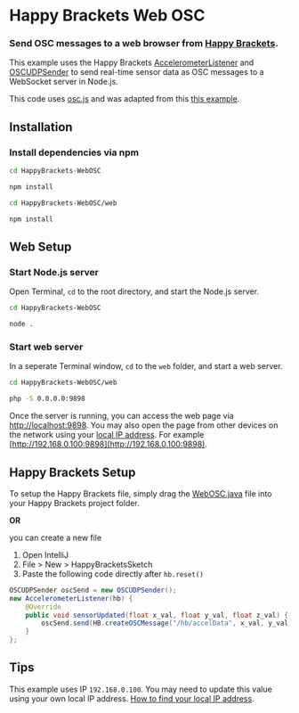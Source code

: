 # Happy Brackets Web OSC

### Send OSC messages to a web browser from [Happy Brackets](https://happybrackets.net/).  

This example uses the Happy Brackets [AccelerometerListener](https://www.happybrackets.net/doc/net/happybrackets/device/sensors/AccelerometerListener.html) and [OSCUDPSender](https://www.happybrackets.net/doc/net/happybrackets/core/OSCUDPSender.html) to send real-time sensor data as OSC messages to a WebSocket server in Node.js.  

This code uses [osc.js](https://github.com/colinbdclark/osc.js/) and was adapted from this [this example](https://github.com/colinbdclark/osc.js-examples/tree/master/udp-browser).

## Installation
### Install dependencies via npm
```bash 
cd HappyBrackets-WebOSC

npm install
```
```bash 
cd HappyBrackets-WebOSC/web

npm install
```

## Web Setup
### Start  Node.js server
Open Terminal, `cd` to the root directory, and start the Node.js server. 
```bash 
cd HappyBrackets-WebOSC

node .
```
### Start web server
In a seperate Terminal window, `cd` to the `web` folder, and start a web server. 
```bash
cd HappyBrackets-WebOSC/web

php -S 0.0.0.0:9898
```
Once the server is running, you can access the web page via [http://localhost:9898](http://localhost:9898).  You may also open the page from other devices on the network using your [local IP address](https://apple.stackexchange.com/a/212207). For example [http://192.168.0.100:9898](http://192.168.0.100:9898).

## Happy Brackets Setup
To setup the Happy Brackets file, simply drag the [WebOSC.java](WebOSC.java) file into your Happy Brackets project folder. 

**OR** 

you can create a new file 
1. Open IntelliJ
2. File > New > HappyBracketsSketch
3. Paste the following code directly after `hb.reset()`
```java 
OSCUDPSender oscSend = new OSCUDPSender();  
new AccelerometerListener(hb) {  
    @Override
    public void sensorUpdated(float x_val, float y_val, float z_val) {
        oscSend.send(HB.createOSCMessage("/hb/accelData", x_val, y_val, z_val), "192.168.0.100", 7400);  
    }
};
```

## Tips

This example uses IP `192.168.0.100`.  You may need to update this value using your own local IP address.   [How to find your local IP address](https://apple.stackexchange.com/a/212207).
